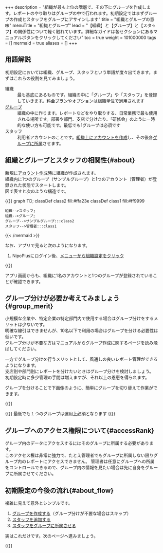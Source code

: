 +++
description = "組織が最も上位の階層で、その下にグループを作成します。レポートのやり取りはグループの中で行われます。初期設定ではまずグループの作成とスタッフをグループにアサインします"
title = "組織とグループの意味"
menuTitle = "組織とグループ"
lead = "【組織】と【グループ】と【スタッフ】の関係性について軽く触れています。詳細なガイドは各セクションにあるマニュアルボタンをクリックしてください"
toc = true
weight = 101000000
tags = []
mermaid = true
aliases = []
+++


## 用語解説


初期設定においては組織、グループ、スタッフという単語が度々出てきます。まずはこれらの役割を見てみましょう。

<dl class="basic">
<dt>組織</dt>
<dd>最も基底にあるものです。組織の中に「グループ」や「スタッフ」を登録していきます。<a href="/docs/price/_about/#fee">料金プラン</a>やオプションは組織単位で適用されます</dd>
<dt><a href="/docs/manual/initial-setting/make-group/">グループ</a></dt>
<dd>組織の中に作ります。レポートなどをやり取りする、日常業務で最も使用される場所です。部署や部門、支店で分けたり、「研修会」のように一時的な使い方も可能です。最低でも1グループは必須です</dd>
<dt>スタッフ</dt>
<dd>利用者アカウントのことです。<a href="/docs/manual/initial-setting/staff/make/">組織上にアカウントを作成</a>し、その後各<a href="/docs/manual/initial-setting/staff/manage/#join_staff">グループに所属</a>させます。</dd>
</dl>

## 組織とグループとスタッフの相関性{#about}


[新規にアカウント作成時](/docs/manual/quickstart/#create_acount)に組織が作成されます。  
組織内に1つのグループ（サンプルグループ）と1つのアカウント（管理者）が登録された状態でスタートします。  
図で表すと次のような構造です。

{{<mermaid align="center">}}
graph TD;
  classDef class2 fill:#ffa23e
  classDef class1 fill:#ff9999

    組織-->スタッフ;
    組織-->グループ;
    グループ-->サンプルグループ:::class2
    スタッフ-->管理者:::class1

{{< /mermaid >}}

なお、アプリで見ると次のようになります。

1. NipoPlusにログイン後、[メニューから組織設定をクリック](/docs/manual/initial-setting/staff/rank/#rootSettingBtn)

{{<iTablet filename="company" msg="組織設定画面。組織内のスタッフとグループを管理する" alice="ok">}}

アプリ画面からも、組織に1名のアカウントと1つのグループが登録されていることが確認できます。



## グループ分けが必要か考えてみましょう{#group_merit}

小規模な企業や、特定企業の特定部門内で使用する場合はグループ分けをするメリットは少ないです。  
明確な線引はできませんが、10名以下で利用の場合はグループを分ける必要性は低いです。  
グループ分けが不要な方はマニュアルからグループ作成に関するページを読み飛ばしてください。

一方でグループ分けを行うメリットとして、風通しの良いレポート管理ができるようになります。  
支店別や部門別にレポートを分けたいときはグループ分けを検討しましょう。  
初期設定時に多少管理の手間は増えますが、それ以上の恩恵を得られます。

グループを分けることで下画像のように、簡単にグループを切り替えて作業ができます。

{{<icatch filename="switch-group" msg="作業グループを複数作成可能です目的に応じてグループを分けるとスッキリ！" alice="guide">}}




{{<info>}}
最低でも１つのグループは運用上必須となります
{{</info>}}

## グループへのアクセス権限について{#accessRank}

グループ内のデータにアクセスするにはそのグループに所属する必要があります。  
このアクセス権は非常に強力で、たとえ管理者でもグループに所属しない限りグループ内のレポートにアクセスできません。
管理者は任意にグループへの所属をコントロールできるので、グループ内の情報を見たい場合は先に自身をグループに所属させてください。  


## 初期設定の今後の流れ{#about_flow}

複雑に見えて意外とシンプルです。

1. [グループを作成する](/docs/manual/initial-setting/make-group/)（グループ分けが不要な場合はスキップ）
1. [スタッフを追加する](/docs/manual/initial-setting/staff/make/)
1. [スタッフをグループに所属させる](/docs/manual/initial-setting/staff/manage/#join_staff)

実はこれだけです。次のページへ進みましょう。

{{<nextBlog>}}


